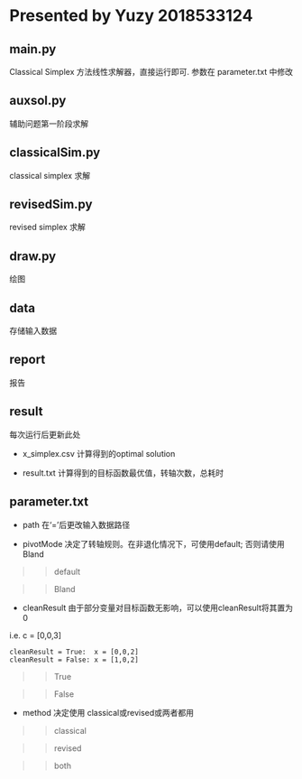 Presented by Yuzy 2018533124
==========================

## main.py
Classical Simplex 方法线性求解器，直接运行即可. 参数在 parameter.txt 中修改

## auxsol.py
辅助问题第一阶段求解

## classicalSim.py
classical simplex 求解

## revisedSim.py
revised simplex 求解

## draw.py
绘图

## data

存储输入数据

## report

报告

## result

每次运行后更新此处

* x_simplex.csv 计算得到的optimal solution

* result.txt 计算得到的目标函数最优值，转轴次数，总耗时

## parameter.txt

* path 在‘=’后更改输入数据路径

* pivotMode 决定了转轴规则。在非退化情况下，可使用default; 否则请使用 Bland

>> default

>> Bland

* cleanResult 由于部分变量对目标函数无影响，可以使用cleanResult将其置为0

i.e. c = [0,0,3]

    cleanResult = True:  x = [0,0,2]
    cleanResult = False: x = [1,0,2]

>> True

>> False

* method 决定使用 classical或revised或两者都用

>> classical

>> revised

>> both